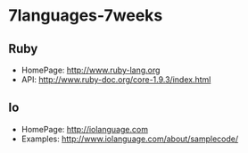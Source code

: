 7languages-7weeks
=================

Ruby
----
* HomePage:	http://www.ruby-lang.org
* API:		http://www.ruby-doc.org/core-1.9.3/index.html

Io
--
* HomePage:	http://iolanguage.com
* Examples:	http://www.iolanguage.com/about/samplecode/